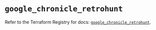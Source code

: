 # `google_chronicle_retrohunt`

Refer to the Terraform Registry for docs: [`google_chronicle_retrohunt`](https://registry.terraform.io/providers/hashicorp/google/6.34.0/docs/resources/chronicle_retrohunt).
